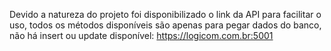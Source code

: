 Devido a natureza do projeto foi disponibilizado o link da API para facilitar o uso, todos os métodos disponíveis são apenas para pegar dados do banco, não há insert ou update disponível: https://logicom.com.br:5001
